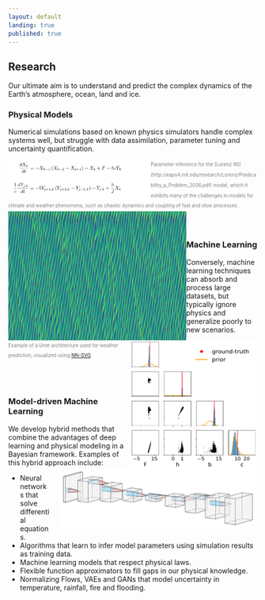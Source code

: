 ```yaml
---
layout: default
landing: true
published: true
---
```


## Research
Our ultimate aim is to understand and predict the complex dynamics of the Earth’s atmosphere, ocean, land and ice.

### Physical Models
Numerical simulations based on known physics simulators handle complex systems well, but struggle with data assimilation, parameter tuning and uncertainty quantification.

 <img align="left" src="L96eqs.png" width="288" height="81" style="margin: 0px 0p"/>
 <span style="color:gray"><sub><sup>Parameter inference for the [Lorenz 96](http://eaps4.mit.edu/research/Lorenz/Predicability_a_Problem_2006.pdf) model, which it exhibits many of the challenges in models for climate and weather phenomena, such as chaotic dynamics and coupling of fast and slow processes.  </sup></sub></span>
<br/>
<img align="left" src="L96.png" width="360" height="260" style="margin: 0px 0px 0px 0px"/>
<img align="right" src="lorenz96_twoLevel_fig_schneider_5ss.png" width="260" height="260" style="margin: 0px 0px 0px 0px"/>
<br/><br/>

### Machine Learning
Conversely, machine learning techniques can absorb and process large datasets, but typically ignore physics and generalize poorly to new scenarios.

<img align="right" src="Unet.png" width="400" height="120" style="margin: 0px 0px 0px 20px"/> <span style="color:gray"><sub><sup>Example of a Unet architecture used for weather prediction, visualized using [NN-SVG](https://doi.org/10.21105/joss.00747).</sup></sub></span>

<br/><br/>

### Model-driven Machine Learning
We develop hybrid methods that combine the advantages of deep learning and physical modeling in a Bayesian framework. Examples of this hybrid approach include:
* Neural networks that solve differential equations.
* Algorithms that learn to infer model parameters using simulation results as training data.
* Machine learning models that respect physical laws.
* Flexible function approximators to fill gaps in our physical knowledge.
* Normalizing Flows, VAEs and GANs that model uncertainty in temperature, rainfall, fire and flooding.

